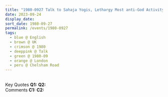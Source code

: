 ```yaml
---
title: "1980-0927 Talk to Sahaja Yogis, Lethargy Most anti-God Activity, Āśhram, 44 Chelsham Road, Clapham, London, UK"
date: 2023-09-24
display_date: 
sort_date: 1980-09-27
permalink: /events/1980-0927
tags:
  - blue @ English
  - brown @ UK
  - crimson @ 1980
  - deeppink @ Talk
  - green @ 1980-09
  - orange @ London
  - peru @ Chelsham Road
---
```


<br>

<wave-list>
  <list-title color="DarkSeaGreen" width="55">Key Quotes</list-title>
  <list-item color="BlanchedAlmond" width="280"><b>Q1:</b> <i></i></list-item>
  <list-item color="Lavender" width="280"><b>Q2:</b> <i></i></list-item>
</wave-list>

<br>

<wave-list>
  <list-title color="DarkSeaGreen" width="55">Comments</list-title>
  <list-item color="BlanchedAlmond" width="280"><b>C1:</b> <i></i></list-item>
  <list-item color="Lavender" width="280"><b>C2:</b> <i></i></list-item>
</wave-list>